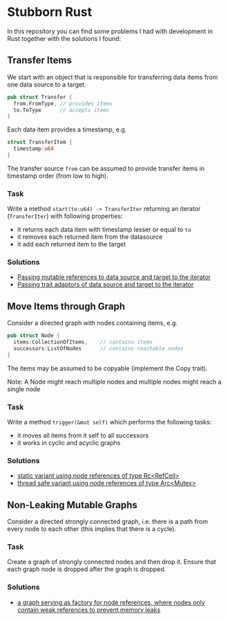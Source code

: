Stubborn Rust
=============

In this repository you can find some problems I had with development in Rust together with the solutions I found:

## Transfer Items

We start with an object that is responsible for transferring data items from one data source to a target.

```rust
pub struct Transfer {
  from:FromType, // provides items
  to:ToType      // accepts items
}
```

Each data item provides a timestamp, e.g.

```rust
struct TransferItem {
  timestamp:u64
}
```

The transfer source `from` can be assumed to provide transfer items in timestamp order (from low to high).

### Task

Write a method `start(to:u64) -> TransferIter` returning an iterator (`TransferIter`) with following properties:
* it returns each data item with timestamp lesser or equal to `to`
* it removes each returned item from the datasource
* it add each returned item to the target

### Solutions

* [Passing mutable references to data source and target to the iterator](https://github.com/almondtools/stubbornrust/blob/master/src/transfer_items/referencing_collections.rs)
* [Passing trait adaptors of data source and target to the iterator](https://github.com/almondtools/stubbornrust/blob/master/src/transfer_items/referencing_traits.rs)

## Move Items through Graph

Consider a directed graph with nodes containing items, e.g.

```rust
pub struct Node {
  items:CollectionOfItems,    // contains items
  successors:ListOfNodes      // contains reachable nodes
}
```

The items may be assumed to be copyable (implement the Copy trait).

Note: A Node might reach multiple nodes and multiple nodes might reach a single node

### Task

Write a method `trigger(&mut self)` which performs the following tasks:

* it moves all items from it self to all successors
* it works in cyclic and acyclic graphs

### Solutions

* [static variant using node references of type Rc<RefCell<Node>>](https://github.com/almondtools/stubbornrust/blob/master/src/move_items_in_graph/rc_refcell.rs)
* [thread safe variant using node references of type Arc<Mutex<Node>>](https://github.com/almondtools/stubbornrust/blob/master/src/move_items_in_graph/arc_mutex.rs)

## Non-Leaking Mutable Graphs

Consider a directed strongly connected graph, i.e. there is a path from every node to each other (this implies that there is a cycle). 

### Task

Create a graph of strongly connected nodes and then drop it. Ensure that each graph node is dropped after the graph is dropped. 

### Solutions

* [a graph serving as factory for node references, where nodes only contain weak references to prevent memory leaks](https://github.com/almondtools/stubbornrust/blob/master/src/mutable_graphs/node_factory.rs)
